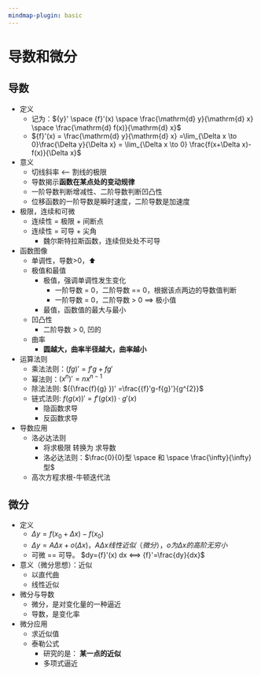 ```yaml
---
mindmap-plugin: basic
---
```


# 导数和微分

## 导数
- 定义
    - 记为：${y}' \space {f}'(x) \space \frac{\mathrm{d} y}{\mathrm{d} x} \space \frac{\mathrm{d} f(x)}{\mathrm{d} x}$
    - ${f}'(x) = \frac{\mathrm{d} y}{\mathrm{d} x} =\lim_{\Delta x \to 0}\frac{\Delta y}{\Delta x} = \lim_{\Delta x \to 0} \frac{f(x+\Delta x)-f(x)}{\Delta x}$
- 意义
    - 切线斜率 <-- 割线的极限
    - 导数揭示**函数在某点处的变动规律**
    - 一阶导数判断增减性、二阶导数判断凹凸性
    - 位移函数的一阶导数是瞬时速度，二阶导数是加速度
- 极限，连续和可微
    - 连续性 = 极限 + 间断点
    - 连续性 = 可导 + 尖角
        - 魏尔斯特拉斯函数，连续但处处不可导
- 函数图像
    - 单调性，导数>0，⬆
    - 极值和最值
        - 极值，强调单调性发生变化
            - 一阶导数 = 0，二阶导数 == 0，根据该点两边的导数值判断
            - 一阶导数 = 0，二阶导数 > 0 ==> 极小值
        - 最值，函数值的最大与最小
    - 凹凸性
        - 二阶导数 > 0, 凹的
    - 曲率
        - **圆越大，曲率半径越大，曲率越小**
- 运算法则
    - 乘法法则：$({f g})' = {f}'g+f{g}'$
    - 幂法则：$({x^{n} })' = n x^{n-1}$
    - 除法法则: $({\frac{f}{g} })' =\frac{{f}'g-f{g}'}{g^{2}}$
    - 链式法则: ${f(g(x))}' = {f}'(g(x))\cdot {g}'(x)$
        - 隐函数求导
        - 反函数求导
- 导数应用
    - 洛必达法则
        - 将求极限 转换为 求导数
        - 洛必达法则：$\frac{0}{0}型 \space 和 \space \frac{\infty}{\infty} 型$
    - 高次方程求根-牛顿迭代法

## 微分
- 定义
    - $\Delta y = f(x_0+\Delta x) - f(x_0)$
    - $\Delta y = A\Delta x + o(\Delta x )， A\Delta x 线性近似（微分），o为\Delta x的高阶无穷小$
    - 可微 == 可导。 $dy={f}'(x) dx <==> {f}'=\frac{dy}{dx}$
- 意义（微分思想）：近似
    - 以直代曲
    - 线性近似
- 微分与导数
    - 微分，是对变化量的一种逼近
    - 导数，是变化率
- 微分应用
    - 求近似值
    - 泰勒公式
        - 研究的是： **某一点的近似**
        - 多项式逼近